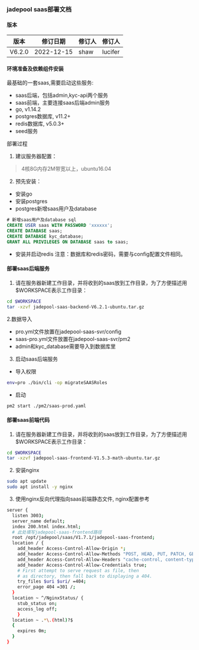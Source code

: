 ### jadepool saas部署文档
#### 版本
|版本|修订日期 |修订人 |修订人 |
|--|--|--|--|
| V6.2.0 | 2022-12-15 | shaw |lucifer|
#### 环境准备及依赖组件安装

最基础的一套saas,需要启动这些服务:

 - saas后端，包括admin,kyc-api两个服务
 - saas前端，主要连接saas后端admin服务
 - go, v1.14.2
 - postgres数据库, v11.2+
 - redis数据库, v5.0.3+
 - seed服务

	 
部署过程
1. 建议服务器配置：

> 4核8G内存2M带宽以上，ubuntu16.04

2. 预先安装：
- 安装go
- 安装postgres
- postgres新增saas用户及database
```sql
# 新增saas用户及database sql
CREATE USER saas WITH PASSWORD 'xxxxxx';
CREATE DATABASE saas;
CREATE DATABASE kyc_database;
GRANT ALL PRIVILEGES ON DATABASE saas to saas;
```
- 安装并启动redis
注意：数据库和redis密码，需要与config配置文件相同。



#### 部署saas后端服务
1. 请在服务器新建工作目录，并将收到的saas放到工作目录，为了方便描述用$WORKSPACE表示工作目录：
```bash
cd $WORKSPACE
tar -xzvf jadepool-saas-backend-V6.2.1-ubuntu.tar.gz
```
2.数据导入
- pro.yml文件放置在jadepool-saas-svr/config
- saas-pro.yml文件放置在jadepool-saas-svr/pm2
- admin和kyc_database需要导入到数据库里


3. 启动saas后端服务
- 导入权限
 ```bash
env=pro ./bin/cli -op migrateSAASRoles
 ```
- 启动
```bash
pm2 start ./pm2/saas-prod.yaml
```

#### 部署saas前端代码
1. 请在服务器新建工作目录，并将收到的saas放到工作目录，为了方便描述用$WORKSPACE表示工作目录：

```bash
cd $WORKSPACE
tar -xzvf jadepool-saas-frontend-V1.5.3-math-ubuntu.tar.gz
```
2. 安装nginx
```bash
sudo apt update
sudo apt install -y nginx
```
3. 使用nginx反向代理指向saas前端静态文件, nginx配置参考
```bash
server {
  listen 3003;
  server_name default;
  index 200.html index.html;
  # 此处填写jadepool-saas-frontend路径
  root /opt/jadepool/saas/V1.7.1/jadepool-saas-frontend;
  location / {
    add_header Access-Control-Allow-Origin *;
    add_header Access-Control-Allow-Methods "POST, HEAD, PUT, PATCH, GET, DELETE";
    add_header Access-Control-Allow-Headers "cache-control, content-type, Origin, Authorization, Accept";
    add_header Access-Control-Allow-Credentials true;
    # First attempt to serve request as file, then
    # as directory, then fall back to displaying a 404.
    try_files $uri $uri/ =404;
    error_page 404 =301 /;
  }
  location ~ ^/NginxStatus/ {
    stub_status on;
    access_log off;
    }
  location ~ .*\.(html)?$
  {
    expires 0m;
  }
}
```
